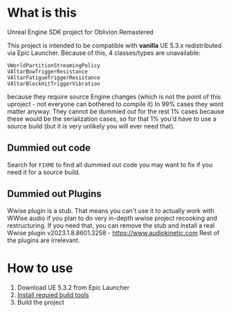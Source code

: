 # What is this
Unreal Engine SDK project for Oblivion Remastered

This project is intended to be compatible with **vanilla** UE 5.3.x redistributed via Epic Launcher.
Because of this, 4 classes/types are unavailable:
```
VWorldPartitionStreamingPolicy
VAltarBowTriggerResistance
VAltarFatigueTriggerResistance
VAltarBlockHitTriggerVibration
```
because they require source Engine changes (which is not the point of this uproject - not everyone can bothered to compile it)
In 99% cases they wont matter anyway. They cannot be dummied out for the rest 1% cases because these would be the serialization cases, so for that 1% you'd have to use a source build (but it is very unlikely you will ever need that).

## Dummied out code
Search for `FIXME` to find all dummied out code you may want to fix if you need it for a source build.

## Dummied out Plugins
Wwise plugin is a stub. That means you can't use it to actually work with WWise audio if you plan to do very in-depth wwise project recooking and restructuring. If you need that, you can remove the stub and install a real Wwise plugin v2023.1.8.8601.3258 - https://www.audiokinetic.com
Rest of the plugins are irrelevant.

# How to use
1. Download UE 5.3.2 from Epic Launcher
2. [Install requied build tools](https://github.com/EpicGames/UnrealEngine/blob/5.3.2-release/README.md#windows)
3. Build the project
